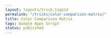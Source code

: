 ```yaml
---
layout: layouts/trick.liquid
permalink: "/tricks/color-comparison-matrix/"
title: Color Comparison Matrix
tags: Google Apps Script
status: published
---
```

